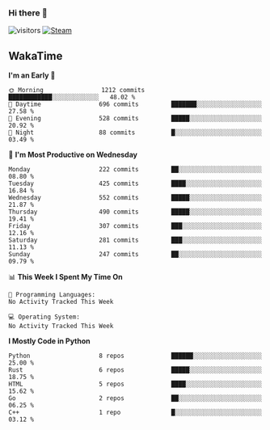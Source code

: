 ### Hi there 👋

![visitors](https://visitor-badge.glitch.me/badge?page_id=zhourunlai)
[![Steam](https://img.shields.io/badge/dynamic/json?url=https%3A%2F%2Fapi.swo.moe%2Fstats%2Fsteamgames%2F76561198285156854&query=count&color=0b1a37&label=Steam&labelColor=134375&logo=steam&suffix=+games&cacheSeconds=3600)](http://steamcommunity.com/profiles/76561198285156854)

## WakaTime
<!--START_SECTION:waka-->
**I'm an Early 🐤** 

```text
🌞 Morning                1212 commits        ████████████░░░░░░░░░░░░░   48.02 % 
🌆 Daytime                696 commits         ███████░░░░░░░░░░░░░░░░░░   27.58 % 
🌃 Evening                528 commits         █████░░░░░░░░░░░░░░░░░░░░   20.92 % 
🌙 Night                  88 commits          █░░░░░░░░░░░░░░░░░░░░░░░░   03.49 % 
```
📅 **I'm Most Productive on Wednesday** 

```text
Monday                   222 commits         ██░░░░░░░░░░░░░░░░░░░░░░░   08.80 % 
Tuesday                  425 commits         ████░░░░░░░░░░░░░░░░░░░░░   16.84 % 
Wednesday                552 commits         █████░░░░░░░░░░░░░░░░░░░░   21.87 % 
Thursday                 490 commits         █████░░░░░░░░░░░░░░░░░░░░   19.41 % 
Friday                   307 commits         ███░░░░░░░░░░░░░░░░░░░░░░   12.16 % 
Saturday                 281 commits         ███░░░░░░░░░░░░░░░░░░░░░░   11.13 % 
Sunday                   247 commits         ██░░░░░░░░░░░░░░░░░░░░░░░   09.79 % 
```


📊 **This Week I Spent My Time On** 

```text
💬 Programming Languages: 
No Activity Tracked This Week

💻 Operating System: 
No Activity Tracked This Week
```

**I Mostly Code in Python** 

```text
Python                   8 repos             ██████░░░░░░░░░░░░░░░░░░░   25.00 % 
Rust                     6 repos             █████░░░░░░░░░░░░░░░░░░░░   18.75 % 
HTML                     5 repos             ████░░░░░░░░░░░░░░░░░░░░░   15.62 % 
Go                       2 repos             ██░░░░░░░░░░░░░░░░░░░░░░░   06.25 % 
C++                      1 repo              █░░░░░░░░░░░░░░░░░░░░░░░░   03.12 % 
```




<!--END_SECTION:waka-->
